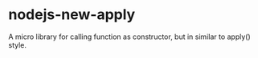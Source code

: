 nodejs-new-apply
================

A micro library for calling function as constructor, but in similar to apply() style.
